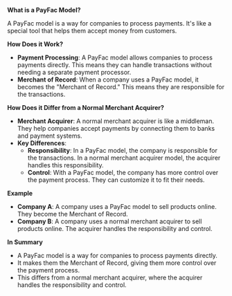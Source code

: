 **What is a PayFac Model?**

A PayFac model is a way for companies to process payments. It's like a special tool that helps them accept money from customers.

**How Does it Work?**

- **Payment Processing**: A PayFac model allows companies to process payments directly. This means they can handle transactions without needing a separate payment processor.
- **Merchant of Record**: When a company uses a PayFac model, it becomes the "Merchant of Record." This means they are responsible for the transactions.

**How Does it Differ from a Normal Merchant Acquirer?**

- **Merchant Acquirer**: A normal merchant acquirer is like a middleman. They help companies accept payments by connecting them to banks and payment systems.
- **Key Differences**:
  - **Responsibility**: In a PayFac model, the company is responsible for the transactions. In a normal merchant acquirer model, the acquirer handles this responsibility.
  - **Control**: With a PayFac model, the company has more control over the payment process. They can customize it to fit their needs.

**Example**

- **Company A**: A company uses a PayFac model to sell products online. They become the Merchant of Record.
- **Company B**: A company uses a normal merchant acquirer to sell products online. The acquirer handles the responsibility and control.

**In Summary**

- A PayFac model is a way for companies to process payments directly.
- It makes them the Merchant of Record, giving them more control over the payment process.
- This differs from a normal merchant acquirer, where the acquirer handles the responsibility and control.